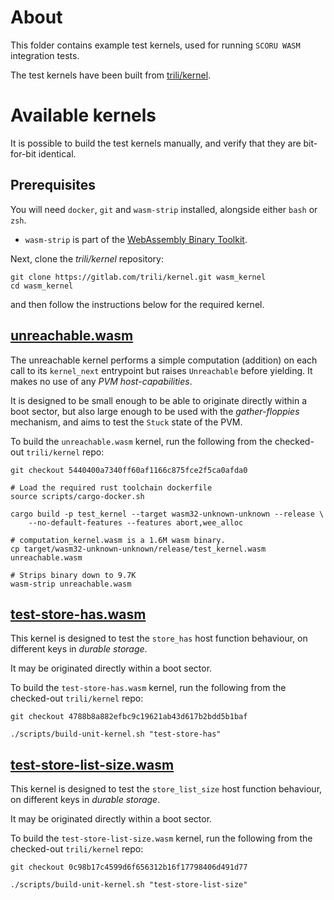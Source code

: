 # About
This folder contains example test kernels, used for running `SCORU WASM` integration tests.

The test kernels have been built from [trili/kernel](https://gitlab.com/trili/kernel.git).

# Available kernels
It is possible to build the test kernels manually, and verify that they are bit-for-bit identical.

## Prerequisites
You will need `docker`, `git` and `wasm-strip` installed, alongside either `bash` or `zsh`.
- `wasm-strip` is part of the [WebAssembly Binary Toolkit](https://github.com/WebAssembly/wabt).

Next, clone the *trili/kernel* repository:
``` shell
git clone https://gitlab.com/trili/kernel.git wasm_kernel
cd wasm_kernel
```
and then follow the instructions below for the required kernel.

## [unreachable.wasm](./unreachable.wasm)
The unreachable kernel performs a simple computation (addition) on each call to its `kernel_next` entrypoint but raises `Unreachable` before yielding. It makes no use of any *PVM host-capabilities*.

It is designed to be small enough to be able to originate directly within a boot sector, but also large enough to be
used with the *gather-floppies* mechanism, and aims to test the `Stuck` state of the PVM.

To build the `unreachable.wasm` kernel, run the following from the checked-out `trili/kernel` repo:
``` shell
git checkout 5440400a7340ff60af1166c875fce2f5ca0afda0

# Load the required rust toolchain dockerfile
source scripts/cargo-docker.sh

cargo build -p test_kernel --target wasm32-unknown-unknown --release \
    --no-default-features --features abort,wee_alloc

# computation_kernel.wasm is a 1.6M wasm binary.
cp target/wasm32-unknown-unknown/release/test_kernel.wasm unreachable.wasm

# Strips binary down to 9.7K
wasm-strip unreachable.wasm
```

## [test-store-has.wasm](./test-store-has.wasm)
This kernel is designed to test the `store_has` host function behaviour, on different keys in *durable storage*.

It may be originated directly within a boot sector.

To build the `test-store-has.wasm` kernel, run the following from the checked-out `trili/kernel` repo:
```shell
git checkout 4788b8a882efbc9c19621ab43d617b2bdd5b1baf

./scripts/build-unit-kernel.sh "test-store-has"
```

## [test-store-list-size.wasm](./test-store-list-size.wasm)
This kernel is designed to test the `store_list_size` host function behaviour, on different keys in *durable storage*.

It may be originated directly within a boot sector.

To build the `test-store-list-size.wasm` kernel, run the following from the checked-out `trili/kernel` repo:
```shell
git checkout 0c98b17c4599d6f656312b16f17798406d491d77

./scripts/build-unit-kernel.sh "test-store-list-size"
```
